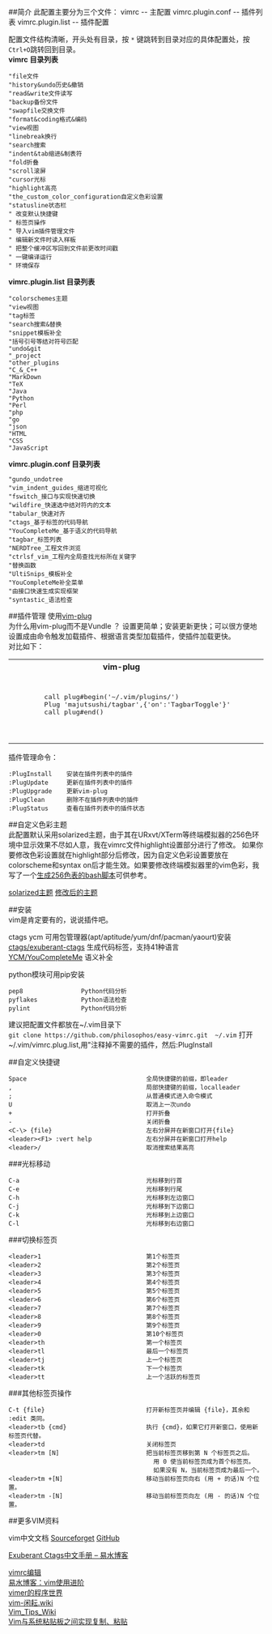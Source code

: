 ##简介
此配置主要分为三个文件：
vimrc -- 主配置
vimrc.plugin.conf -- 插件列表
vimrc.plugin.list -- 插件配置

配置文件结构清晰，开头处有目录，按 `*` 键跳转到目录对应的具体配置处，按`Ctrl+O`跳转回到目录。  
**vimrc 目录列表**

    "file文件
    "history&undo历史&撤销
    "read&write文件读写
    "backup备份文件
    "swapfile交换文件
    "format&coding格式&编码
    "view视图
    "linebreak换行
    "search搜索
    "indent&tab缩进&制表符
    "fold折叠
    "scroll滚屏
    "cursor光标
    "highlight高亮
    "the_custom_color_configuration自定义色彩设置
    "statusline状态栏
    " 改变默认快捷键
    " 标签页操作
    " 导入vim插件管理文件
    " 编辑新文件时读入样板
    " 把整个缓冲区写回到文件前更改时间戳
    " 一键编译运行
    " 环境保存

**vimrc.plugin.list 目录列表**

    "colorschemes主题
    "view视图
    "tag标签
    "search搜索&替换
    "snippet模板补全
    "括号引号等结对符号匹配
    "undo&git
    "_project
    "other_plugins
    "C_&_C++
    "MarkDown
    "TeX
    "Java
    "Python
    "Perl
    "php
    "go
    "json
    "HTML
    "CSS
    "JavaScript

**vimrc.plugin.conf 目录列表**

    "gundo_undotree
    "vim_indent_guides_缩进可视化
    "fswitch_接口与实现快速切换
    "wildfire_快速选中结对符内的文本
    "tabular_快速对齐
    "ctags_基于标签的代码导航
    "YouCompleteMe_基于语义的代码导航
    "tagbar_标签列表
    "NERDTree_工程文件浏览
    "ctrlsf_vim_工程内全局查找光标所在关键字
    "替换函数
    "UltiSnips_模板补全
    "YouCompleteMe补全菜单
    "由接口快速生成实现框架
    "syntastic_语法检查

##插件管理
使用[vim-plug](https://github.com/junegunn/vim-plug)  
为什么用vim-plug而不是Vundle ？
设置更简单；安装更新更快；可以很方便地设置成由命令触发加载插件、根据语言类型加载插件，使插件加载更快。  
对比如下：
<table>
<tr>
    <th>
        vim-plug
    </th>
    <th>
        Vundle.vim
    </th>
</tr>
<td>
    <pre>
        call plug#begin('~/.vim/plugins/')
        Plug 'majutsushi/tagbar',{'on':'TagbarToggle'}'
        call plug#end()
    </pre>
</td>
<td>
    <pre>
        filetype off
        set rtp+=~/.vim/plugins/Vundle.vim
        call vundle#begin()
        Plugin 'majutsushi/tagbar'
        call vundle#end()
        filetype plugin indent on
    </pre>
</td>
</table>

插件管理命令：  

    :PlugInstall    安装在插件列表中的插件  
    :PlugUpdate     更新在插件列表中的插件  
    :PlugUpgrade    更新vim-plug  
    :PlugClean      删除不在插件列表中的插件  
    :PlugStatus     查看在插件列表中的插件状态  

##自定义色彩主题  
此配置默认采用solarized主题，由于其在URxvt/XTerm等终端模拟器的256色环境中显示效果不尽如人意，我在vimrc文件highlight设置部分进行了修改。 如果你要修改色彩设置就在highlight部分后修改，因为自定义色彩设置要放在colorscheme和syntax on后才能生效。如果要修改终端模拟器里的vim色彩，我写了一个[生成256色表的bash脚本](https://github.com/philosophos/show256color)可供参考。  
  
[solarized主题](http://ola3xakol.bkt.clouddn.com/vim/0.png)
[修改后的主题](http://ola3xakol.bkt.clouddn.com/vim/1.png)
  
##安装  
vim是肯定要有的，说说插件吧。  
  
ctags ycm 可用包管理器(apt/aptitude/yum/dnf/pacman/yaourt)安装  
[ctags/exuberant-ctags](http://ctags.sourceforge.net)       生成代码标签，支持41种语言  
[YCM/YouCompleteMe](https://github.com/Valloric/YouCompleteMe)          语义补全  
  
python模块可用pip安装  

    pep8                Python代码分析  
    pyflakes            Python语法检查  
    pylint              Python代码分析  
  
建议把配置文件都放在~/.vim目录下  
`git clone https://github.com/philosophos/easy-vimrc.git  ~/.vim`
打开~/.vim/vimrc.plug.list,用"注释掉不需要的插件，然后:PlugInstall  
  
  
##自定义快捷键  

    Space                                 全局快捷键的前缀，即leader  
    ,                                     局部快捷键的前缀，localleader  
    ;                                     从普通模式进入命令模式  
    U                                     取消上一次undo  
    +                                     打开折叠  
    -                                     关闭折叠  
    <C-\> {file}                          左右分屏并在新窗口打开{file}  
    <leader><F1> :vert help               左右分屏并在新窗口打开help  
    <leader>/                             取消搜索结果高亮  

###光标移动  

    C-a                                   光标移到行首  
    C-e                                   光标移到行尾  
    C-h                                   光标移到左边窗口  
    C-j                                   光标移到下边窗口  
    C-k                                   光标移到上边窗口  
    C-l                                   光标移到右边窗口  

###切换标签页  

    <leader>1                             第1个标签页  
    <leader>2                             第2个标签页  
    <leader>3                             第3个标签页  
    <leader>4                             第4个标签页  
    <leader>5                             第5个标签页  
    <leader>6                             第6个标签页  
    <leader>7                             第7个标签页  
    <leader>8                             第8个标签页  
    <leader>9                             第9个标签页  
    <leader>0                             第10个标签页  
    <leader>th                            第一个标签页  
    <leader>tl                            最后一个标签页  
    <leader>tj                            上一个标签页  
    <leader>tk                            下一个标签页  
    <leader>tt                            上一个活跃的标签页  

###其他标签页操作  

    C-t {file}                            打开新标签页并编辑 {file}，其余和 :edit 类同。  
    <leader>tb {cmd}                      执行 {cmd}，如果它打开新窗口，使用新标签页代替。  
    <leader>td                            关闭标签页  
    <leader>tm [N]                        把当前标签页移到第 N 个标签页之后。  
                                            用 0 使当前标签页成为首个标签页。  
                                            如果没有 N，当前标签页成为最后一个。  
    <leader>tm +[N]                       移动当前标签页向右 (用 + 的话)N 个位置。  
    <leader>tm -[N]                       移动当前标签页向左 (用 - 的话)N 个位置。  
  

##更多VIM资料  
  
vim中文文档
[Sourceforget](https://sourceforget.net/projects/vimcdoc/files)
[GitHub](https://github.com/vimcn/vimcdoc)

[Exuberant Ctags中文手册 – 易水博客](
http://easwy.com/blog/archives/exuberant-ctags-chinese-manual/)  

[vimrc编辑](http://www.cnblogs.com/starspace/archive/2009/03/03/1402305.html)  
[易水博客：vim使用进阶](
http://easwy.com/blog/archives/advanced-vim-skills-catalog/)  
[vimer的程序世界](http://www.vimer.cn/category/vim)  
[vim-闲耘.wiki](http://wiki.hotoo.me/Vim.html)  
[Vim_Tips_Wiki](http://vim.wikia.com/wiki/Vim_Tips_Wiki)  
[Vim与系统粘贴板之间实现复制、粘贴](
http://apneng.net/2015/05/01/copy-between-vim-and-os.html)  

